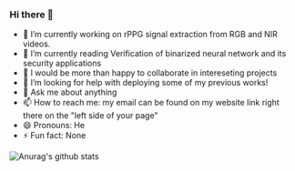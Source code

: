 ### Hi there 👋

<!--
**miki998/miki998** is a ✨ _special_ ✨ repository because its `README.md` (this file) appears on your GitHub profile.--> 


- 🔭 I’m currently working on rPPG signal extraction from RGB and NIR videos. 
- 🌱 I’m currently reading Verification of binarized neural network and its security applications
- 👯 I would be more than happy to collaborate in intereseting projects
- 🤔 I’m looking for help with deploying some of my previous works!
- 💬 Ask me about anything
- 📫 How to reach me: my email can be found on my website link right there on the "left side of your page"
- 😄 Pronouns: He
- ⚡ Fun fact: None

![Anurag's github stats](https://github-readme-stats.vercel.app/api?username=miki998&hide=contribs,issues&show_icons=true&theme=radical)
